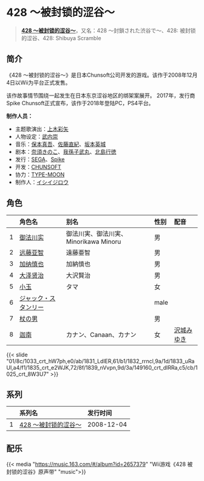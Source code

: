 # 428 ～被封锁的涩谷～


> <u>**[428 ～被封锁的涩谷～](https://bgm.tv/subject/955)**</u>，又名：428 ～封鎖された渋谷で～、428: 被封锁的涩谷、428: Shibuya Scramble

## 简介

《428 ～被封锁的涩谷～》是日本Chunsoft公司开发的游戏。该作于2008年12月4日以Wii为平台正式发售。

该作故事情节围绕一起发生在日本东京涩谷地区的绑架案展开。
2017年，发行商Spike Chunsoft正式宣布，该作于2018年登陆PC，PS4平台。

**制作人员：**
- 主题歌演出：[上木彩矢](https://bgm.tv/person/25426)
- 人物设定：[武内崇](https://bgm.tv/person/1467)
- 音乐：[保本真吾](https://bgm.tv/person/33162)、[佐藤直紀](https://bgm.tv/person/919)、[坂本英城](https://bgm.tv/person/10014)
- 剧本：[奈須きのこ](https://bgm.tv/person/1466)、[我孫子武丸](https://bgm.tv/person/7025)、[北島行徳](https://bgm.tv/person/7024)
- 发行：[SEGA](https://bgm.tv/person/1541)、[Spike](https://bgm.tv/person/35889)
- 开发：[CHUNSOFT](https://bgm.tv/person/35890)
- 协力：[TYPE-MOON](https://bgm.tv/person/1465)
- 制作人：[イシイジロウ](https://bgm.tv/person/20156)

## 角色

|     |   角色名   |   别名  | 性别 |  配音  |
|:--- |:------  |:----      |:---  |:--   |
| 1 | [御法川实](https://bgm.tv/character/1033) | 御法川実、御法川実、Minorikawa Minoru | 男 |  |
| 2 | [远藤亚智](https://bgm.tv/character/1831) | 遠藤亜智 | 男 |  |
| 3 | [加纳慎也](https://bgm.tv/character/1832) | 加納慎也 | 男 |  |
| 4 | [大泽贤治](https://bgm.tv/character/1833) | 大沢賢治 | 男 |  |
| 5 | [小玉](https://bgm.tv/character/1835) | タマ | 女 |  |
| 6 | [ジャック・スタンリー](https://bgm.tv/character/1839) |  | male |  |
| 7 | [杖の男](https://bgm.tv/character/149160) |  | 男 |  |
| 8 | [迦南](https://bgm.tv/character/1025) | カナン、Canaan、カナン | 女 | [沢城みゆき](https://bgm.tv/person/4244) |

{{< slide "01/8c/1033_crt_hW7ph,e0/ab/1831_LdlER,61/b1/1832_rrncl,9a/1d/1833_uRaUl,a4/f1/1835_crt_e2WJK,72/8f/1839_nVvpn,9d/3a/149160_crt_dlRRa,c5/cb/1025_crt_8W3U7" >}}

## 系列

|     |   系列名   |   发行时间  |
|:---   |:------  |:----      |
| 1 | [428 ～被封锁的涩谷～](http://bgm.tv/subject/955) | 2008-12-04 |



## 配乐

{{< media "https://music.163.com/#/album?id=2657379"
"Wii游戏《428 被封锁的涩谷》原声带"
"music">}}




